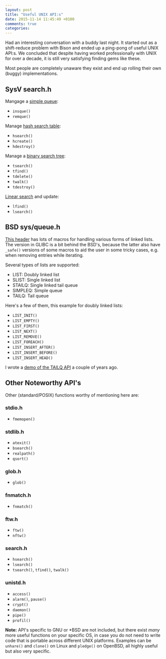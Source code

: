 ```yaml
---
layout: post
title: "Useful UNIX API:s"
date: 2015-11-14 11:45:49 +0100
comments: true
categories: 
---
```


Had an interesting conversation with a buddy last night.  It started out
as a shift-reduce problem with Bison and ended up a ping-pong of useful
UNIX API:s.  We concluded that despite having worked professionally with
UNIX for over a decade, it is still very satisfying finding gems like
these.

Most people are completely unaware they exist and end up rolling their
own (buggy) implementations.

<!-- more -->

SysV search.h
-------------

Mangage a [simple queue][sysvque]:

- `insque()`
- `remque()`

Manage [hash search table][sysvhash]:

- `hsearch()`
- `hcreate()`
- `hdestroy()`

Manage a [binary search tree][sysvtree]:

- `tsearch()`
- `tfind()`
- `tdelete()`
- `twalk()`
- `tdestroy()`

[Linear search][sysvlin] and update:

- `lfind()`
- `lsearch()`


BSD sys/queue.h
---------------

[This header][BSD] has lots of macros for handling various forms of
linked lists.  The version in GLIBC is a bit behind the BSD's, because
the latter also have `_safe()` versions of some macros to aid the user
in some tricky cases, e.g. when removing entries while iterating.

Several types of lists are supported:

- LIST: Doubly linked list
- SLIST: Single linked list
- STAILQ: Single linked tail queue
- SIMPLEQ: Simple queue
- TAILQ: Tail queue

Here's a few of them, this example for doubly linked lists:

- `LIST_INIT()`
- `LIST_EMPTY()`
- `LIST_FIRST()`
- `LIST_NEXT()`
- `LIST_REMOVE()`
- `LIST_FOREACH()`
- `LIST_INSERT_AFTER()`
- `LIST_INSERT_BEFORE()`
- `LIST_INSERT_HEAD()`

I wrote a [demo of the TAILQ API][DEMO] a couple of years ago.


Other Noteworthy API's
----------------------

Other (standard/POSIX) functions worthy of mentioning here are:

### stdio.h

- `fmemopen()`

### stdlib.h

- `atexit()`
- `bsearch()`
- `realpath()`
- `qsort()`

### glob.h

- `glob()`

### fnmatch.h

- `fnmatch()`

### ftw.h

- `ftw()`
- `nftw()`

### search.h

- `hsearch()`
- `lsearch()`
- `tsearch()`, `tfind()`, `twalk()`

### unistd.h

- `access()`
- `alarm()`, `pause()`
- `crypt()`
- `daemon()`
- `pipe()`
- `profil()`

**Note:** API's specific to GNU or *BSD are not included, but there
exist *many* more useful functions on your specific OS, in case you
do not need to write code that is portable across different UNIX
platforms.  Examples can be `unhare()` and `clone()` on Linux and
`pledge()` on OpenBSD, all highly useful but also very specific.

[sysvque]:  http://pubs.opengroup.org/onlinepubs/009695399/functions/insque.html
[sysvlin]:  http://pubs.opengroup.org/onlinepubs/009695399/functions/lsearch.html
[sysvtree]: http://pubs.opengroup.org/onlinepubs/009695399/functions/tsearch.html
[sysvhash]: http://pubs.opengroup.org/onlinepubs/009695399/functions/hcreate.html
[BSD]:      https://www.freebsd.org/cgi/man.cgi?query=queue&sektion=3
[DEMO]:     https://github.com/troglobit/toolbox/blob/master/tailq-demo.c

